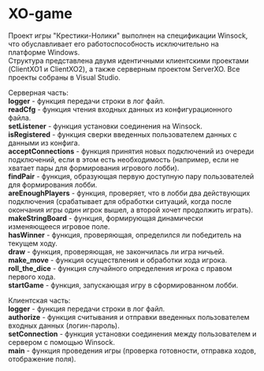 # XO-game  
Проект игры "Крестики-Нолики" выполнен на спецификации Winsock, что обуславливает его работоспособность исключительно на платформе Windows.  
Структура представлена двумя идентичными клиентскими проектами (ClientXO1 и ClientXO2), а также серверным проектом ServerXO. Все проекты собраны в Visual Studio.  
  
Серверная часть:  
**logger** - функция передачи строки в лог файл.  
**readCfg** - функция чтения входных данных из конфигурационного файла.  
**setListener** - функция установки соединения на Winsock.  
**isRegistered** - функция сверки введенных пользователем данных с данными из конфига.  
**acceptConnections** - функция принятия новых подключений из очереди подключений, если в этом есть необходимость (например, если не хватает пары для формирования игрового лобби).  
**findPair** - функция, образующая первую доступную пару пользователей для формирования лобби.  
**areEnoughPlayers** - функция, проверяет, что в лобби два действующих подключения (срабатывает для обработки ситуаций, когда после окончания игры один игрок вышел, а второй хочет продолжить играть).  
**makeStringBoard** - функция, формирующая динамически изменяющееся игровое поле.  
**hasWinner** - функция, проверяющая, определился ли победитель на текущем ходу.  
**draw** - функция, проверяющая, не закончилась ли игра ничьей.  
**make_move** - функция осуществления и обработки хода игрока.  
**roll_the_dice** - функция случайного определения игрока с правом первого хода.  
**startGame** - функция, запускающая игру в сформированном лобби.  
  
Клиентская часть:  
**logger** - функция передачи строки в лог файл.  
**authorize** - функция считывания и отправки введенных пользователем входных данных (логин-пароль).  
**setConnection** - функция установки соединения между пользователем и сервером с помощью Winsock.  
**main** - функция проведения игры (проверка готовности, отправка ходов, отображение поля).  
